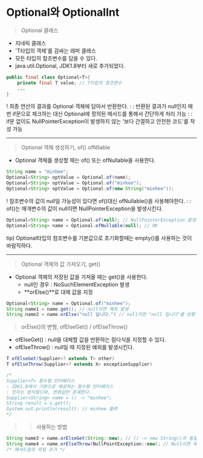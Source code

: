 # Optional<T>와 OptionalInt

> Optional<T> 클래스
- 지네릭 클래스
- 'T타입의 객체'를 감싸는 래퍼 클래스
- 모든 타입의 참조변수를 담을 수 있다.
- java.util.Optional, JDK1.8부터 새로 추가되었다.

```java
public final class Optional<T>{
	private final T value; // T타입의 참조변수
	...
}
```
! 최종 연산의 결과를 Optional 객체에 담아서 반환한다.
: : 반환된 결과가 null인지 매번 if문으로 체크하는 대신 Optional에 정의된 메서드를 통해서 간단하게 처리 가능
: : if문 없이도 NullPointerException이 발생하지 않는 '보다 간결하고 안전한 코드'를 작성 가능

***
> Optional 객체 생성하기, of() ofNllable
- Optional 객체를 생성할 때는 of() 또는 ofNullable을 사용한다.
```java
String name = "minhee";
Optional<String> optValue = Optional.of(name);
Optional<String> optValue = Optional.of("minhee");
Optional<String> optValue = Optional.of(new String("minhee"));
```
! 참조변수의 값이 null일 가능성이 있다면 of()대신 ofNullable()을 사용해야한다.
: : of()는 매개변수의 값이 null이면 NullPointerException을 발생시킨다.
```java
Optional<String> name = Optional.of(null); // NullPointerException 발생
Optional<String> name = Optional.ofNullable(null); // OK
```
tip) Optional<T>타입의 참조변수를 기본값으로 초기화할때는 empty()를 사용하는 것이 바람직하다.
***
> Optional 객체의 값 가져오기, get()
* Optional 객체의 저장된 값을 가져올 때는 get()을 사용한다.
  - null인 경우 : NoSuchElementException 발생
  - **orElse()**로 대체 값을 지정
```java
Optional<String> name = Optional.of("minhee");
String name1 = name.get(); // null이면 예외 발생
String name2 = name.orElse("null 입니다.") // null이면 "null 입니다"를 반환
```
> orElse()의 변형, ofElseGet() / ofElseThrow()
* ofElseGet() : null을 대체할 값을 반환하는 람다식을 지정할 수 있다.
* ofElseThrow() : null일 때 지정된 예외를 발생시킨다.
```java
T ofElseGet(Supplier<? extends T> other)
T ofElseThrow(Supplier<? extends X> exceptionSupplier)

/*
Supplier<T> 함수형 인터페이스
: JDK1.8에서 기본으로 제공하는 함수형 인터페이스
: 인자는 받지않으며, 반환값만 존재한다.
Supplier<String> name = () -> "minhee";  
String result = s.get();
System.out.println(result); // minhee 출력
*/
```
>> 사용하는 방법
```java
String name3 = name.orElseGet(String::new); // () -> new String()과 동일
String name4 = name.orElseThrow(NullPointException::new); // Null이면 예외발생
/* 메서드참조 파일 추가 */
```
